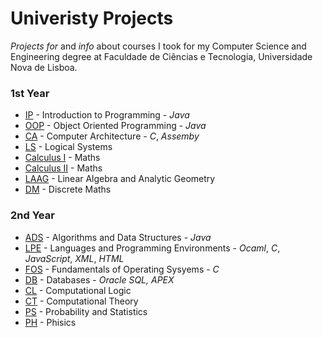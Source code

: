 # Univeristy Projects

*Projects for* and *info* about courses I took for my Computer Science and Engineering degree at Faculdade de Ciências e Tecnologia, Universidade Nova de Lisboa.

### 1st Year
* [IP](01_Semester/IP) - Introduction to Programming - *Java*
* [OOP](02_Semester/OOP) - Object Oriented Programming - *Java*
* [CA](02_Semester/CA) - Computer Architecture - *C*, *Assemby*
* [LS](01_Semester/LS) - Logical Systems
* [Calculus I](01_Semester/Calculus_1) - Maths
* [Calculus II](02_Semester/Calculus_2) - Maths
* [LAAG](01_Semester/LAAG) - Linear Algebra and Analytic Geometry
* [DM](02_Semester/DM) - Discrete Maths

### 2nd Year
* [ADS](03_Semester/ADS) - Algorithms and Data Structures - *Java*
* [LPE](04_Semester/LPE) - Languages and Programming Environments - *Ocaml*, *C*, *JavaScript*, *XML*, *HTML*
* [FOS](03_Semester/FOS) - Fundamentals of Operating Sysyems - *C*
* [DB](04_Semester/DB) - Databases - *Oracle SQL, APEX*
* [CL](03_Semester/CL) - Computational Logic
* [CT](04_Semester/CT) - Computational Theory
* [PS](04_Semester/PS) - Probability and Statistics
* [PH](03_Semester/PH) - Phisics
